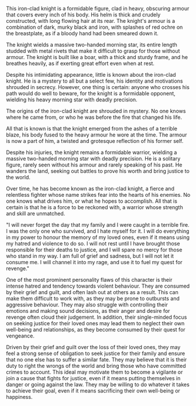 This iron-clad knight is a formidable figure, clad in heavy, obscuring armour that covers every inch of his body. His helm is thick and crudely constructed, with long flowing hair at its rear. The knight's armour is a combination of dark, murky black and iron, with splashes of red ochre on the breastplate, as if a bloody hand had been smeared down it.

The knight wields a massive two-handed morning star, its entire length studded with metal rivets that make it difficult to grasp for those without armour. The knight is built like a boar, with a thick and sturdy frame, and he breathes heavily, as if exerting great effort even when at rest.

Despite his intimidating appearance, little is known about the iron-clad knight. He is a mystery to all but a select few, his identity and motivations shrouded in secrecy. However, one thing is certain: anyone who crosses his path would do well to beware, for the knight is a formidable opponent, wielding his heavy morning star with deadly precision.

The origins of the iron-clad knight are shrouded in mystery. No one knows where he came from, or who he was before the fire that changed his life.

All that is known is that the knight emerged from the ashes of a terrible blaze, his body fused to the heavy armour he wore at the time. The armour is now a part of him, a twisted and grotesque reflection of his former self.

Despite his injuries, the knight remains a formidable warrior, wielding a massive two-handed morning star with deadly precision. He is a solitary figure, rarely seen without his armour and rarely speaking of his past. He wanders the land, seeking out battles to prove his worth and bring justice to the world.

Over time, he has become known as the iron-clad knight, a fierce and relentless fighter whose name strikes fear into the hearts of his enemies. No one knows what drives him, or what he hopes to accomplish. All that is certain is that he is a force to be reckoned with, a warrior whose strength and skill are unmatched.


"I will never forget the day that my family and I were caught in a terrible fire. I was the only one who survived, and I hate myself for it. I will do everything in my power to honour the memory of my loved ones, even if it means using my hatred and violence to do so. I will not rest until I have brought those responsible for their deaths to justice, and I will spare no mercy for those who stand in my way. I am full of grief and sadness, but I will not let it consume me. I will channel it into my rage, and use it to fuel my quest for revenge."

One of the most prominent personality flaws of this character is their intense hatred and tendency towards violent behaviour. They are consumed by their grief and guilt, and often lash out at others as a result. This can make them difficult to work with, as they may be prone to outbursts and aggressive behaviour. They may also struggle with controlling their emotions and making sound decisions, as their anger and desire for revenge often cloud their judgement. In addition, their single-minded focus on seeking justice for their loved ones may lead them to neglect their own well-being and relationships, as they become consumed by their quest for vengeance.

Driven by their grief and guilt over the loss of their loved ones, they may feel a strong sense of obligation to seek justice for their family and ensure that no one else has to suffer a similar fate. They may believe that it is their duty to right the wrongs of the world and bring those who have committed crimes to account. This ideal may motivate them to become a vigilante or join a cause that fights for justice, even if it means putting themselves in danger or going against the law. They may be willing to do whatever it takes to achieve their goal, even if it means sacrificing their own well-being or happiness.

